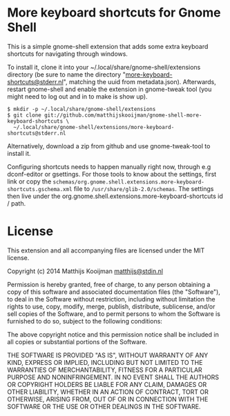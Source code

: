 More keyboard shortcuts for Gnome Shell
=======================================
This is a simple gnome-shell extension that adds some extra keyboard
shortcuts for navigating through windows.

To install it, clone it into your ~/.local/share/gnome-shell/extensions
directory (be sure to name the directory "more-keyboard-shortcuts@stderr.nl",
matching the uuid from metadata.json). Afterwards, restart gnome-shell and
enable the extension in gnome-tweak tool (you might need to log out and in to
make is show up).

	$ mkdir -p ~/.local/share/gnome-shell/extensions
	$ git clone git://github.com/matthijskooijman/gnome-shell-more-keyboard-shortcuts \
	  ~/.local/share/gnome-shell/extensions/more-keyboard-shortcuts@stderr.nl

Alternatively, download a zip from github and use
gnome-tweak-tool to install it.

Configuring shortcuts needs to happen manually right now, through e.g
dconf-editor or gsettings. For those tools to know about the settings, first
link or copy the
`schemas/org.gnome.shell.extensions.more-keyboard-shortcuts.gschema.xml` file
to `/usr/share/glib-2.0/schemas`. The settings then live under the
org.gnome.shell.extensions.more-keyboard-shortcuts id / path.

License
=======
This extension and all accompanying files are licensed under the MIT license.

Copyright (c) 2014 Matthijs Kooijman <matthijs@stdin.nl>

Permission is hereby granted, free of charge, to any person obtaining
a copy of this software and associated documentation files (the
"Software"), to deal in the Software without restriction, including
without limitation the rights to use, copy, modify, merge, publish,
distribute, sublicense, and/or sell copies of the Software, and to
permit persons to whom the Software is furnished to do so, subject to
the following conditions:

The above copyright notice and this permission notice shall be
included in all copies or substantial portions of the Software.

THE SOFTWARE IS PROVIDED "AS IS", WITHOUT WARRANTY OF ANY KIND,
EXPRESS OR IMPLIED, INCLUDING BUT NOT LIMITED TO THE WARRANTIES OF
MERCHANTABILITY, FITNESS FOR A PARTICULAR PURPOSE AND
NONINFRINGEMENT. IN NO EVENT SHALL THE AUTHORS OR COPYRIGHT HOLDERS
BE LIABLE FOR ANY CLAIM, DAMAGES OR OTHER LIABILITY, WHETHER IN AN
ACTION OF CONTRACT, TORT OR OTHERWISE, ARISING FROM, OUT OF OR IN
CONNECTION WITH THE SOFTWARE OR THE USE OR OTHER DEALINGS IN THE
SOFTWARE.

